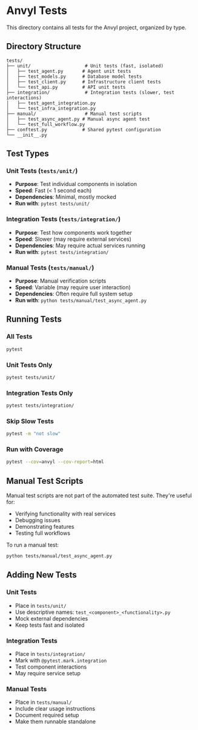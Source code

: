 # Anvyl Tests

This directory contains all tests for the Anvyl project, organized by type.

## Directory Structure

```
tests/
├── unit/                    # Unit tests (fast, isolated)
│   ├── test_agent.py       # Agent unit tests
│   ├── test_models.py      # Database model tests
│   ├── test_client.py      # Infrastructure client tests
│   └── test_api.py         # API unit tests
├── integration/             # Integration tests (slower, test interactions)
│   ├── test_agent_integration.py
│   └── test_infra_integration.py
├── manual/                  # Manual test scripts
│   ├── test_async_agent.py # Manual async agent test
│   └── test_full_workflow.py
├── conftest.py             # Shared pytest configuration
└── __init__.py
```

## Test Types

### Unit Tests (`tests/unit/`)
- **Purpose**: Test individual components in isolation
- **Speed**: Fast (< 1 second each)
- **Dependencies**: Minimal, mostly mocked
- **Run with**: `pytest tests/unit/`

### Integration Tests (`tests/integration/`)
- **Purpose**: Test how components work together
- **Speed**: Slower (may require external services)
- **Dependencies**: May require actual services running
- **Run with**: `pytest tests/integration/`

### Manual Tests (`tests/manual/`)
- **Purpose**: Manual verification scripts
- **Speed**: Variable (may require user interaction)
- **Dependencies**: Often require full system setup
- **Run with**: `python tests/manual/test_async_agent.py`

## Running Tests

### All Tests
```bash
pytest
```

### Unit Tests Only
```bash
pytest tests/unit/
```

### Integration Tests Only
```bash
pytest tests/integration/
```

### Skip Slow Tests
```bash
pytest -m "not slow"
```

### Run with Coverage
```bash
pytest --cov=anvyl --cov-report=html
```

## Manual Test Scripts

Manual test scripts are not part of the automated test suite. They're useful for:

- Verifying functionality with real services
- Debugging issues
- Demonstrating features
- Testing full workflows

To run a manual test:
```bash
python tests/manual/test_async_agent.py
```

## Adding New Tests

### Unit Tests
- Place in `tests/unit/`
- Use descriptive names: `test_<component>_<functionality>.py`
- Mock external dependencies
- Keep tests fast and isolated

### Integration Tests
- Place in `tests/integration/`
- Mark with `@pytest.mark.integration`
- Test component interactions
- May require service setup

### Manual Tests
- Place in `tests/manual/`
- Include clear usage instructions
- Document required setup
- Make them runnable standalone